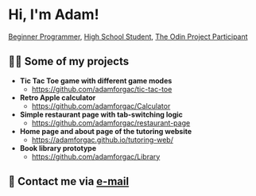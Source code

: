 <h1>Hi, I'm Adam!</h1><a href="https://github.com/adamforgac">Beginner Programmer</a>, <a href="http://www.gjszlin.cz/gztgm/">High School Student</a>, <a href="https://www.theodinproject.com/">The Odin Project Participant</a></h1>

<h2>👨‍💻 Some of my projects</h2>

- <b>Tic Tac Toe game with different game modes</b>
  - https://github.com/adamforgac/tic-tac-toe
- <b>Retro Apple calculator</b>
  - https://github.com/adamforgac/Calculator
- <b>Simple restaurant page with tab-switching logic</b>
  - https://github.com/adamforgac/restaurant-page
- <b>Home page and about page of the tutoring website</b>
  - https://adamforgac.github.io/tutoring-web/
- <b>Book library prototype</b>
  - https://github.com/adamforgac/Library

<h2> 🤳 Contact me via <a href="mailto:aforg@email.cz">e-mail</a></h2>

